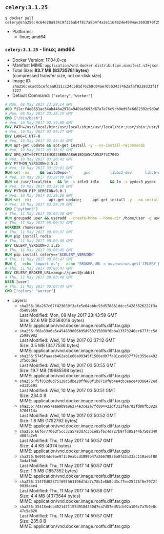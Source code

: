 ## `celery:3.1.25`

```console
$ docker pull celery@sha256:4c64e28a934c9f335ab4f8c7a8b4f4a2e1164824e4994ae2693870f2507dc82f
```

-	Platforms:
	-	linux; amd64

### `celery:3.1.25` - linux; amd64

-	Docker Version: 17.04.0-ce
-	Manifest MIME: `application/vnd.docker.distribution.manifest.v2+json`
-	Total Size: **83.7 MB (83735781 bytes)**  
	(compressed transfer size, not on-disk size)
-	Image ID: `sha256:ecadd5cefdaa0321cc24c581d762b8c04ae76bb3437462afaf9228d33f1f5227`
-	Default Command: `["celery","worker"]`

```dockerfile
# Mon, 08 May 2017 23:28:14 GMT
ADD file:f4e6551ac34ab446a297849489a5693d67a7e76c9cb9ed9346d82392c9d9a5fe in / 
# Mon, 08 May 2017 23:28:15 GMT
CMD ["/bin/bash"]
# Wed, 10 May 2017 02:59:09 GMT
ENV PATH=/usr/local/bin:/usr/local/sbin:/usr/local/bin:/usr/sbin:/usr/bin:/sbin:/bin
# Wed, 10 May 2017 02:59:27 GMT
ENV LANG=C.UTF-8
# Wed, 10 May 2017 02:59:41 GMT
RUN apt-get update && apt-get install -y --no-install-recommends 		ca-certificates 		libgdbm3 		libsqlite3-0 		libssl1.0.0 	&& rm -rf /var/lib/apt/lists/*
# Wed, 10 May 2017 03:18:02 GMT
ENV GPG_KEY=97FC712E4C024BBEA48A61ED3A5CA953F73C700D
# Wed, 10 May 2017 03:26:42 GMT
ENV PYTHON_VERSION=3.5.3
# Wed, 10 May 2017 03:29:01 GMT
RUN set -ex 	&& buildDeps=' 		gcc 		libbz2-dev 		libc6-dev 		libgdbm-dev 		liblzma-dev 		libncurses-dev 		libreadline-dev 		libsqlite3-dev 		libssl-dev 		make 		tcl-dev 		tk-dev 		wget 		xz-utils 		zlib1g-dev 	' 	&& apt-get update && apt-get install -y $buildDeps --no-install-recommends && rm -rf /var/lib/apt/lists/* 		&& wget -O python.tar.xz "https://www.python.org/ftp/python/${PYTHON_VERSION%%[a-z]*}/Python-$PYTHON_VERSION.tar.xz" 	&& wget -O python.tar.xz.asc "https://www.python.org/ftp/python/${PYTHON_VERSION%%[a-z]*}/Python-$PYTHON_VERSION.tar.xz.asc" 	&& export GNUPGHOME="$(mktemp -d)" 	&& gpg --keyserver ha.pool.sks-keyservers.net --recv-keys "$GPG_KEY" 	&& gpg --batch --verify python.tar.xz.asc python.tar.xz 	&& rm -r "$GNUPGHOME" python.tar.xz.asc 	&& mkdir -p /usr/src/python 	&& tar -xJC /usr/src/python --strip-components=1 -f python.tar.xz 	&& rm python.tar.xz 		&& cd /usr/src/python 	&& ./configure 		--enable-loadable-sqlite-extensions 		--enable-shared 		--without-ensurepip 	&& make -j "$(nproc)" 	&& make install 	&& ldconfig 		&& apt-get purge -y --auto-remove $buildDeps 		&& find /usr/local -depth 		\( 			\( -type d -a -name test -o -name tests \) 			-o 			\( -type f -a -name '*.pyc' -o -name '*.pyo' \) 		\) -exec rm -rf '{}' + 	&& rm -rf /usr/src/python
# Wed, 10 May 2017 03:29:09 GMT
RUN cd /usr/local/bin 	&& ln -s idle3 idle 	&& ln -s pydoc3 pydoc 	&& ln -s python3 python 	&& ln -s python3-config python-config
# Wed, 10 May 2017 03:29:10 GMT
ENV PYTHON_PIP_VERSION=9.0.1
# Wed, 10 May 2017 03:29:28 GMT
RUN set -ex; 		apt-get update; 	apt-get install -y --no-install-recommends wget; 	rm -rf /var/lib/apt/lists/*; 		wget -O get-pip.py 'https://bootstrap.pypa.io/get-pip.py'; 		apt-get purge -y --auto-remove wget; 		python get-pip.py 		--disable-pip-version-check 		--no-cache-dir 		"pip==$PYTHON_PIP_VERSION" 	; 	pip --version; 		find /usr/local -depth 		\( 			\( -type d -a -name test -o -name tests \) 			-o 			\( -type f -a -name '*.pyc' -o -name '*.pyo' \) 		\) -exec rm -rf '{}' +; 	rm -f get-pip.py
# Wed, 10 May 2017 03:29:29 GMT
CMD ["python3"]
# Thu, 11 May 2017 00:00:30 GMT
RUN groupadd user && useradd --create-home --home-dir /home/user -g user user
# Thu, 11 May 2017 00:00:31 GMT
WORKDIR /home/user
# Thu, 11 May 2017 00:00:37 GMT
RUN pip install redis
# Thu, 11 May 2017 00:00:38 GMT
ENV CELERY_VERSION=3.1.25
# Thu, 11 May 2017 00:00:45 GMT
RUN pip install celery=="$CELERY_VERSION"
# Thu, 11 May 2017 00:00:47 GMT
RUN { 	echo 'import os'; 	echo "BROKER_URL = os.environ.get('CELERY_BROKER_URL', 'amqp://')"; } > celeryconfig.py
# Thu, 11 May 2017 00:00:47 GMT
ENV CELERY_BROKER_URL=amqp://guest@rabbit
# Thu, 11 May 2017 00:00:48 GMT
USER [user]
# Thu, 11 May 2017 00:00:49 GMT
CMD ["celery" "worker"]
```

-	Layers:
	-	`sha256:10a267c67f423630f3afe5e04bbbc93d578861ddcc54283526222f3ad5e895b9`  
		Last Modified: Mon, 08 May 2017 23:43:59 GMT  
		Size: 52.6 MB (52584016 bytes)  
		MIME: application/vnd.docker.image.rootfs.diff.tar.gzip
	-	`sha256:f68a39a6a5e454839806b95d953215098f0bba13373240ec677fcc5d259a8982`  
		Last Modified: Wed, 10 May 2017 03:37:12 GMT  
		Size: 3.5 MB (3477536 bytes)  
		MIME: application/vnd.docker.image.rootfs.diff.tar.gzip
	-	`sha256:5745faaaab462ab1e06a99345f1500ed07fa81ca9037f79c355ea4923f5c6dea`  
		Last Modified: Wed, 10 May 2017 03:50:55 GMT  
		Size: 19.7 MB (19685598 bytes)  
		MIME: application/vnd.docker.image.rootfs.diff.tar.gzip
	-	`sha256:f5f832d8d75128c5dbe20ff680f1b8718f8b4e4cb3eace40386472eded13b591`  
		Last Modified: Wed, 10 May 2017 03:50:51 GMT  
		Size: 234.0 B  
		MIME: application/vnd.docker.image.rootfs.diff.tar.gzip
	-	`sha256:7da79e57eaa9b9a86274e3ce2e7fd004422df311fea7d2fd88fb382a5784714a`  
		Last Modified: Wed, 10 May 2017 03:50:52 GMT  
		Size: 1.8 MB (1752792 bytes)  
		MIME: application/vnd.docker.image.rootfs.diff.tar.gzip
	-	`sha256:66f67770e3f5cc3ca5783d7c3bce85f6c4d727b97fd85144b7502d49d68fa2e5`  
		Last Modified: Thu, 11 May 2017 14:50:57 GMT  
		Size: 4.4 KB (4374 bytes)  
		MIME: application/vnd.docker.image.rootfs.diff.tar.gzip
	-	`sha256:8e0914de9ae9f1c0eabcd1899b47a26670826a8fd3a33ac110aebf803a4a10ab`  
		Last Modified: Thu, 11 May 2017 14:50:57 GMT  
		Size: 1.9 MB (1857352 bytes)  
		MIME: application/vnd.docker.image.rootfs.diff.tar.gzip
	-	`sha256:11470d02371f69f661196dfda7c78b1e8b8cd3cf7ee25f25f6e7972f9035a4e4`  
		Last Modified: Thu, 11 May 2017 14:50:58 GMT  
		Size: 4.4 MB (4373644 bytes)  
		MIME: application/vnd.docker.image.rootfs.diff.tar.gzip
	-	`sha256:35418e4cb4521471157d9184330d7ea7d57ed51cb92a106c7a7b9e8c47c5e828`  
		Last Modified: Thu, 11 May 2017 14:50:57 GMT  
		Size: 235.0 B  
		MIME: application/vnd.docker.image.rootfs.diff.tar.gzip
